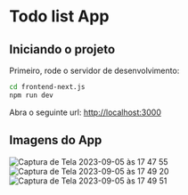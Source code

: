 # Todo list App

## Iniciando o projeto

Primeiro, rode o servidor de desenvolvimento:

```bash
cd frontend-next.js
npm run dev
```

Abra o seguinte url: [http://localhost:3000](http://localhost:3000)


## Imagens do App
![Captura de Tela 2023-09-05 às 17 47 55](https://github.com/Jorge-William/frontend-next.js/assets/19416864/3dee495b-9a6c-4533-a4dd-962fccd86f42)
![Captura de Tela 2023-09-05 às 17 49 20](https://github.com/Jorge-William/frontend-next.js/assets/19416864/f138e2ba-a125-4820-baac-4da1af4dc612)
![Captura de Tela 2023-09-05 às 17 49 51](https://github.com/Jorge-William/frontend-next.js/assets/19416864/c1432081-5ad5-4908-880b-939ee500bb31)
